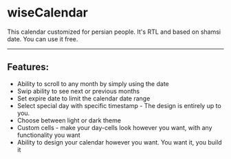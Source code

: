 # wiseCalendar

This calendar customized for persian people. It's RTL and based on shamsi date. You can use it free.

---

## Features:

- Ability to scroll to any month by simply using the date
- Swip ability to see next or previous months
- Set expire date to limit the calendar date range
- Select special day with specific timestamp - The design is entirely up to you.
- Choose between light or dark theme
- Custom cells - make your day-cells look however you want, with any functionality you want
- Ability to design your calendar however you want. You want it, you build it
